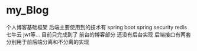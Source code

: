 # my_Blog
个人博客基础框架
后端主要使用到的技术有 spring boot spring security redis  七牛云 jwt等...
目前只完成到了 前台的博客部分 还没有后台实现
后端接口有两套 分别用于前后端分离和不分离的实现
